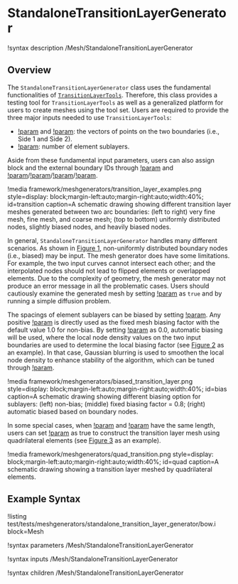 # StandaloneTransitionLayerGenerator

!syntax description /Mesh/StandaloneTransitionLayerGenerator

## Overview

The `StandaloneTransitionLayerGenerator` class uses the fundamental functionalities of [`TransitionLayerTools`](/TransitionLayerTools.md). Therefore, this class provides a testing tool for `TransitionLayerTools` as well as a generalized platform for users to create meshes using the tool set. Users are required to provide the three major inputs needed to use `TransitionLayerTools`:

- [!param](/Mesh/StandaloneTransitionLayerGenerator/positions_vector_1) and [!param](/Mesh/StandaloneTransitionLayerGenerator/positions_vector_2): the vectors of points on the two boundaries (i.e., Side 1 and Side 2).
- [!param](/Mesh/StandaloneTransitionLayerGenerator/num_layers): number of element sublayers.

Aside from these fundamental input parameters, users can also assign block and the external boundary IDs through [!param](/Mesh/StandaloneTransitionLayerGenerator/block_id) and [!param](/Mesh/StandaloneTransitionLayerGenerator/input_boundary_1_id)/[!param](/Mesh/StandaloneTransitionLayerGenerator/input_boundary_2_id)/[!param](/Mesh/StandaloneTransitionLayerGenerator/begin_side_boundary_id)/[!param](/Mesh/StandaloneTransitionLayerGenerator/end_side_boundary_id).

!media framework/meshgenerators/transition_layer_examples.png
      style=display: block;margin-left:auto;margin-right:auto;width:40%;
      id=transition
      caption=A schematic drawing showing different transition layer meshes generated between two arc boundaries: (left to right) very fine mesh, fine mesh, and coarse mesh; (top to bottom) uniformly distributed nodes, slightly biased nodes, and heavily biased nodes.

In general, `StandaloneTransitionLayerGenerator` handles many different scenarios. As shown in [Figure 1](#transition), non-uniformly distributed boundary nodes (i.e., biased) may be input. The mesh generator does have some limitations. For example, the two input curves cannot intersect each other; and the interpolated nodes should not lead to flipped elements or overlapped elements. Due to the complexity of geometry, the mesh generator may not produce an error message in all the problematic cases. Users should cautiously examine the generated mesh by setting [!param](/Mesh/StandaloneTransitionLayerGenerator/show_info) as `true` and by running a simple diffusion problem.

The spacings of element sublayers can be biased by setting [!param](/Mesh/StandaloneTransitionLayerGenerator/bias_parameter). Any positive [!param](/Mesh/StandaloneTransitionLayerGenerator/bias_parameter) is directly used as the fixed mesh biasing factor with the default value 1.0 for non-bias. By setting [!param](/Mesh/StandaloneTransitionLayerGenerator/bias_parameter) as 0.0, automatic biasing will be used, where the local node density values on the two input boundaries are used to determine the local biasing factor (see [Figure 2](#bias) as an example). In that case, Gaussian blurring is used to smoothen the local node density to enhance stability of the algorithm, which can be tuned through [!param](/Mesh/StandaloneTransitionLayerGenerator/gaussian_sigma).

!media framework/meshgenerators/biased_transition_layer.png
      style=display: block;margin-left:auto;margin-right:auto;width:40%;
      id=bias
      caption=A schematic drawing showing different biasing option for sublayers: (left) non-bias; (middle) fixed biasing factor = 0.8; (right) automatic biased based on boundary nodes.


In some special cases, when [!param](/Mesh/StandaloneTransitionLayerGenerator/positions_vector_1) and [!param](/Mesh/StandaloneTransitionLayerGenerator/positions_vector_2) have the same length, users can set [!param](/Mesh/StandaloneTransitionLayerGenerator/use_quad_elements) as true to construct the transition layer mesh using quadrilateral elements (see [Figure 3](#quad) as an example).

!media framework/meshgenerators/quad_transition.png
      style=display: block;margin-left:auto;margin-right:auto;width:40%;
      id=quad
      caption=A schematic drawing showing a transition layer meshed by quadrilateral elements.

## Example Syntax

!listing test/tests/meshgenerators/standalone_transition_layer_generator/bow.i block=Mesh

!syntax parameters /Mesh/StandaloneTransitionLayerGenerator

!syntax inputs /Mesh/StandaloneTransitionLayerGenerator

!syntax children /Mesh/StandaloneTransitionLayerGenerator
